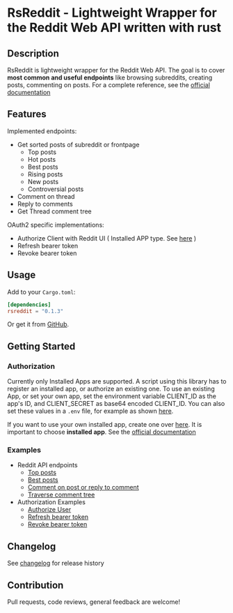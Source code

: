 # RsReddit - Lightweight Wrapper for the Reddit Web API written with rust

## Description

RsReddit is lightweight wrapper for the Reddit Web API. The goal is to cover **most common and useful endpoints** like browsing subreddits, creating posts, commenting on posts. For a complete reference, see the [official documentation](https://www.reddit.com/dev/api/oauth)

## Features

Implemented endpoints:
* Get sorted posts of subreddit or frontpage
    * Top posts
    * Hot posts
    * Best posts
    * Rising posts
    * New posts
    * Controversial posts
* Comment on thread
* Reply to comments
* Get Thread comment tree

OAuth2 specific implementations:
* Authorize Client with Reddit UI ( Installed APP type. See [here](https://github.com/reddit-archive/reddit/wiki/oauth2-app-types) )
* Refresh bearer token
* Revoke bearer token

## Usage
Add to your `Cargo.toml`:

``` toml
[dependencies]
rsreddit = "0.1.3"
```

Or get it from [GitHub](https://github.com/Hyde46/reddit_api_rs).

## Getting Started

### Authorization
Currently only Installed Apps are supported.
A script using this library has to register an installed app, or authorize an existing one.
To use an existing App, or set your own app, set the environment variable CLIENT_ID as the app's ID, and CLIENT_SECRET as base64 encoded CLIENT_ID.
You can also set these values in a `.env` file, for example as shown [here](https://github.com/Hyde46/reddit_api_rs/blob/master/.env).

If you want to use your own installed app, create one over [here](https://www.reddit.com/prefs/apps). It is important to choose **installed app**.
See the [official documentation](https://github.com/reddit-archive/reddit/wiki/oauth2)

### Examples
* Reddit API endpoints
    * [Top posts](https://github.com/Hyde46/reddit_api_rs/blob/master/examples/top_posts.rs)
    * [Best posts](https://github.com/Hyde46/reddit_api_rs/blob/master/examples/best_posts.rs)
    * [Comment on post or reply to comment](https://github.com/Hyde46/reddit_api_rs/blob/master/examples/comment_thread.rs)
    * [Traverse comment tree](https://github.com/Hyde46/reddit_api_rs/blob/master/examples/traverse_comment_tree.rs)
* Authorization Examples
    * [Authorize User](https://github.com/Hyde46/reddit_api_rs/blob/master/examples/authorize_user.rs)
    * [Refresh bearer token](https://github.com/Hyde46/reddit_api_rs/blob/master/examples/refresh_token.rs)
    * [Revoke bearer token](https://github.com/Hyde46/reddit_api_rs/blob/master/examples/revoke_token.rs)

## Changelog
See [changelog](https://github.com/Hyde46/reddit_api_rs/blob/master/CHANGELOG.md) for release history

## Contribution

Pull requests, code reviews, general feedback are welcome!
